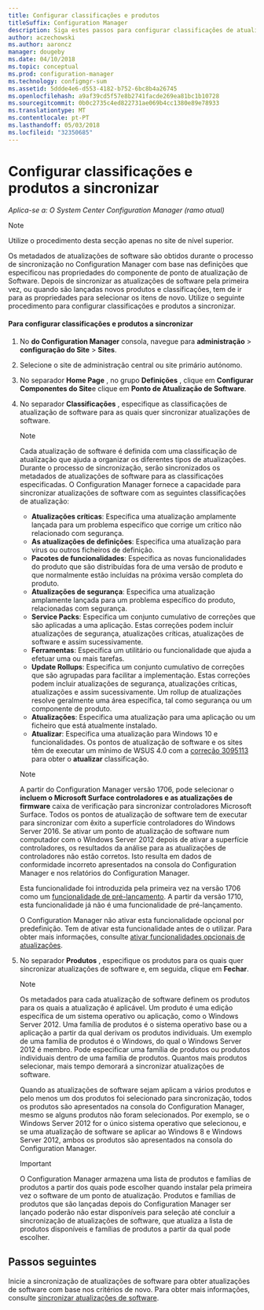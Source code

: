 ```yaml
---
title: Configurar classificações e produtos
titleSuffix: Configuration Manager
description: Siga estes passos para configurar classificações de atualizações de software e produtos para sincronizar na consola do Configuration Manager.
author: aczechowski
ms.author: aaroncz
manager: dougeby
ms.date: 04/10/2018
ms.topic: conceptual
ms.prod: configuration-manager
ms.technology: configmgr-sum
ms.assetid: 5ddde4e6-d553-4182-b752-6bc8b4a26745
ms.openlocfilehash: a9af39cd5f57e8b2741facde269ea81bc1b10728
ms.sourcegitcommit: 0b0c2735c4ed822731ae069b4cc1380e89e78933
ms.translationtype: MT
ms.contentlocale: pt-PT
ms.lasthandoff: 05/03/2018
ms.locfileid: "32350685"
---
```

#  <a name="configure-classifications-and-products-to-synchronize"></a>Configurar classificações e produtos a sincronizar  

*Aplica-se a: O System Center Configuration Manager (ramo atual)*


> [!NOTE]  
>  Utilize o procedimento desta secção apenas no site de nível superior.  

 Os metadados de atualizações de software são obtidos durante o processo de sincronização no Configuration Manager com base nas definições que especificou nas propriedades do componente de ponto de atualização de Software. Depois de sincronizar as atualizações de software pela primeira vez, ou quando são lançadas novos produtos e classificações, tem de ir para as propriedades para selecionar os itens de novo. Utilize o seguinte procedimento para configurar classificações e produtos a sincronizar.  

#### <a name="to-configure-classifications-and-products-to-synchronize"></a>Para configurar classificações e produtos a sincronizar  

1.  No **do Configuration Manager** consola, navegue para **administração** > **configuração do Site** > **Sites**.

2. Selecione o site de administração central ou site primário autónomo.  

3.  No separador **Home Page** , no grupo **Definições** , clique em **Configurar Componentes do Site**e clique em **Ponto de Atualização de Software**.

4.  No separador **Classificações** , especifique as classificações de atualização de software para as quais quer sincronizar atualizações de software.  

    > [!NOTE]  
    >  Cada atualização de software é definida com uma classificação de atualização que ajuda a organizar os diferentes tipos de atualizações. Durante o processo de sincronização, serão sincronizados os metadados de atualizações de software para as classificações especificadas. O Configuration Manager fornece a capacidade para sincronizar atualizações de software com as seguintes classificações de atualização:  
    >   
    > - **Atualizações críticas**: Especifica uma atualização amplamente lançada para um problema específico que corrige um crítico não relacionado com segurança.  
    > - **As atualizações de definições**: Especifica uma atualização para vírus ou outros ficheiros de definição.  
    > - **Pacotes de funcionalidades**: Especifica as novas funcionalidades do produto que são distribuídas fora de uma versão de produto e que normalmente estão incluídas na próxima versão completa do produto.  
    > - **Atualizações de segurança**: Especifica uma atualização amplamente lançada para um problema específico do produto, relacionadas com segurança.  
    > - **Service Packs**: Especifica um conjunto cumulativo de correções que são aplicadas a uma aplicação. Estas correções podem incluir atualizações de segurança, atualizações críticas, atualizações de software e assim sucessivamente.  
    > - **Ferramentas**: Especifica um utilitário ou funcionalidade que ajuda a efetuar uma ou mais tarefas.  
    > - **Update Rollups**: Especifica um conjunto cumulativo de correções que são agrupadas para facilitar a implementação. Estas correções podem incluir atualizações de segurança, atualizações críticas, atualizações e assim sucessivamente. Um rollup de atualizações resolve geralmente uma área específica, tal como segurança ou um componente de produto.  
    > - **Atualizações**: Especifica uma atualização para uma aplicação ou um ficheiro que está atualmente instalado.  
    > - **Atualizar**: Especifica uma atualização para Windows 10 e funcionalidades. Os pontos de atualização de software e os sites têm de executar um mínimo de WSUS 4.0 com a [correção 3095113](https://support.microsoft.com/kb/3095113) para obter o **atualizar** classificação.    
    >       

    > [!NOTE]    
    > A partir do Configuration Manager versão 1706, pode selecionar o **incluem o Microsoft Surface controladores e as atualizações de firmware** caixa de verificação para sincronizar controladores Microsoft Surface.<!--1098490--> Todos os pontos de atualização de software tem de executar para sincronizar com êxito a superfície controladores do Windows Server 2016. Se ativar um ponto de atualização de software num computador com o Windows Server 2012 depois de ativar a superfície controladores, os resultados da análise para as atualizações de controladores não estão corretos. Isto resulta em dados de conformidade incorreto apresentados na consola do Configuration Manager e nos relatórios do Configuration Manager.  
    >  
    > Esta funcionalidade foi introduzida pela primeira vez na versão 1706 como um [funcionalidade de pré-lançamento](/sccm/core/servers/manage/pre-release-features). A partir da versão 1710, esta funcionalidade já não é uma funcionalidade de pré-lançamento.  
    >  
    > O Configuration Manager não ativar esta funcionalidade opcional por predefinição. Tem de ativar esta funcionalidade antes de o utilizar. Para obter mais informações, consulte [ativar funcionalidades opcionais de atualizações](/sccm/core/servers/manage/install-in-console-updates#bkmk_options).<!--505213-->  

5.  No separador **Produtos** , especifique os produtos para os quais quer sincronizar atualizações de software e, em seguida, clique em **Fechar**.  

    > [!NOTE]  
    >  Os metadados para cada atualização de software definem os produtos para os quais a atualização é aplicável. Um produto é uma edição específica de um sistema operativo ou aplicação, como o Windows Server 2012. Uma família de produtos é o sistema operativo base ou a aplicação a partir da qual derivam os produtos individuais. Um exemplo de uma família de produtos é o Windows, do qual o Windows Server 2012 é membro. Pode especificar uma família de produtos ou produtos individuais dentro de uma família de produtos. Quantos mais produtos selecionar, mais tempo demorará a sincronizar atualizações de software.  
    >   
    >  Quando as atualizações de software sejam aplicam a vários produtos e pelo menos um dos produtos foi selecionado para sincronização, todos os produtos são apresentados na consola do Configuration Manager, mesmo se alguns produtos não foram selecionados. Por exemplo, se o Windows Server 2012 for o único sistema operativo que selecionou, e se uma atualização de software se aplicar ao Windows 8 e Windows Server 2012, ambos os produtos são apresentados na consola do Configuration Manager.  

    > [!IMPORTANT]  
    >  O Configuration Manager armazena uma lista de produtos e famílias de produtos a partir dos quais pode escolher quando instalar pela primeira vez o software de um ponto de atualização. Produtos e famílias de produtos que são lançadas depois do Configuration Manager ser lançado poderão não estar disponíveis para seleção até concluir a sincronização de atualizações de software, que atualiza a lista de produtos disponíveis e famílias de produtos a partir da qual pode escolher.  

## <a name="next-steps"></a>Passos seguintes
Inicie a sincronização de atualizações de software para obter atualizações de software com base nos critérios de novo. Para obter mais informações, consulte [sincronizar atualizações de software](synchronize-software-updates.md).
